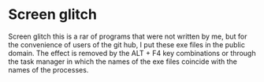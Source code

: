 # Screen glitch
Screen glitch
this is a rar of programs that were not written by me, but for the convenience of users of the git hub, I put these exe files in the public domain. The effect is removed by the ALT + F4 key combinations or through the task manager in which the names of the exe files coincide with the names of the processes.
